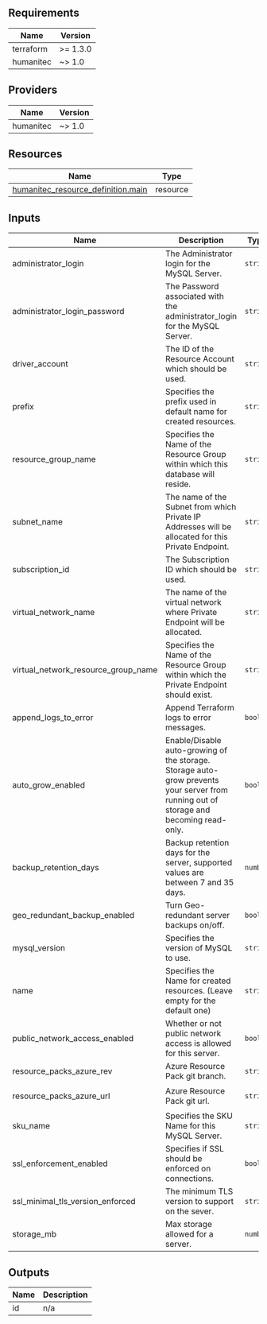 <!-- BEGIN_TF_DOCS -->
## Requirements

| Name | Version |
|------|---------|
| terraform | >= 1.3.0 |
| humanitec | ~> 1.0 |

## Providers

| Name | Version |
|------|---------|
| humanitec | ~> 1.0 |

## Resources

| Name | Type |
|------|------|
| [humanitec_resource_definition.main](https://registry.terraform.io/providers/humanitec/humanitec/latest/docs/resources/resource_definition) | resource |

## Inputs

| Name | Description | Type | Default | Required |
|------|-------------|------|---------|:--------:|
| administrator\_login | The Administrator login for the MySQL Server. | `string` | n/a | yes |
| administrator\_login\_password | The Password associated with the administrator\_login for the MySQL Server. | `string` | n/a | yes |
| driver\_account | The ID of the Resource Account which should be used. | `string` | n/a | yes |
| prefix | Specifies the prefix used in default name for created resources. | `string` | n/a | yes |
| resource\_group\_name | Specifies the Name of the Resource Group within which this database will reside. | `string` | n/a | yes |
| subnet\_name | The name of the Subnet from which Private IP Addresses will be allocated for this Private Endpoint. | `string` | n/a | yes |
| subscription\_id | The Subscription ID which should be used. | `string` | n/a | yes |
| virtual\_network\_name | The name of the virtual network where Private Endpoint will be allocated. | `string` | n/a | yes |
| virtual\_network\_resource\_group\_name | Specifies the Name of the Resource Group within which the Private Endpoint should exist. | `string` | n/a | yes |
| append\_logs\_to\_error | Append Terraform logs to error messages. | `bool` | `false` | no |
| auto\_grow\_enabled | Enable/Disable auto-growing of the storage. Storage auto-grow prevents your server from running out of storage and becoming read-only. | `bool` | `true` | no |
| backup\_retention\_days | Backup retention days for the server, supported values are between 7 and 35 days. | `number` | `7` | no |
| geo\_redundant\_backup\_enabled | Turn Geo-redundant server backups on/off. | `bool` | `true` | no |
| mysql\_version | Specifies the version of MySQL to use. | `string` | `"5.7"` | no |
| name | Specifies the Name for created resources. (Leave empty for the default one) | `string` | `""` | no |
| public\_network\_access\_enabled | Whether or not public network access is allowed for this server. | `bool` | `false` | no |
| resource\_packs\_azure\_rev | Azure Resource Pack git branch. | `string` | `"refs/heads/main"` | no |
| resource\_packs\_azure\_url | Azure Resource Pack git url. | `string` | `"https://github.com/humanitec-architecture/resource-packs-azure.git"` | no |
| sku\_name | Specifies the SKU Name for this MySQL Server. | `string` | `"GP_Gen5_2"` | no |
| ssl\_enforcement\_enabled | Specifies if SSL should be enforced on connections. | `bool` | `true` | no |
| ssl\_minimal\_tls\_version\_enforced | The minimum TLS version to support on the sever. | `string` | `"TLS1_2"` | no |
| storage\_mb | Max storage allowed for a server. | `number` | `5120` | no |

## Outputs

| Name | Description |
|------|-------------|
| id | n/a |
<!-- END_TF_DOCS -->